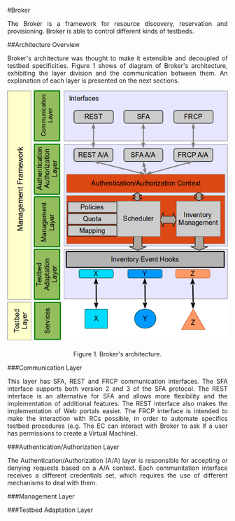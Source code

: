 #Broker

<p align="justify">
The Broker is a framework for resource discovery, reservation and provisioning. Broker is able to control different kinds of testbeds.  
</p>


##Architecture Overview

<p align="justify">
Broker's architecture was thought to make it extensible and decoupled of testbed specificities. Figure 1 shows of diagram of Broker's architecture, exhibiting the layer division and the communication between them. An explanation of each layer is presented on the next sections. 
</p>

<div align="center">
    <img src="images/broker-architecture.png" alt="Broker's architecture">
    <p>
        Figure 1. Broker's architecture.
    </p>
</div>

###Communication Layer
<p align="justify">
This layer has SFA, REST and FRCP communication interfaces. The SFA interface supports both version 2 and 3 of the SFA protocol. The REST interface is an alternative for SFA and allows more flexibility and the implementation of additional features. The REST interface also makes the implementation of Web portals easier. The FRCP interface is intended to make the interaction with RCs possible, in order to automate specifics testbed procedures (e.g. The EC can interact with Broker to ask if a user has permissions to create a Virtual Machine).
</p>

###Authentication/Authorization Layer
<p align="justify">
The Authentication/Authorization (A/A) layer is responsible for accepting or denying requests based on a A/A context. Each communitation interface receives a different credentials set, which requires the use of different mechanisms to deal with them.
</p>

###Management Layer

###Testbed Adaptation Layer
